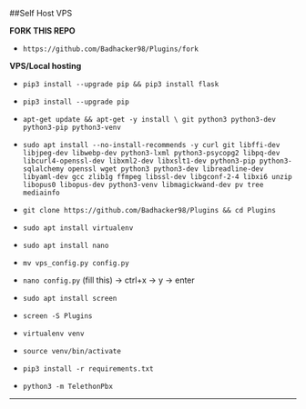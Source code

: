 ##Self Host VPS

 **FORK THIS REPO**
- `https://github.com/Badhacker98/Plugins/fork`

**VPS/Local hosting**

- `pip3 install --upgrade pip && pip3 install flask`

- `pip3 install --upgrade pip`

- `apt-get update && apt-get -y install \ git python3 python3-dev python3-pip python3-venv`

- `sudo apt install --no-install-recommends -y curl git libffi-dev libjpeg-dev libwebp-dev python3-lxml python3-psycopg2 libpq-dev libcurl4-openssl-dev libxml2-dev libxslt1-dev python3-pip python3-sqlalchemy openssl wget python3 python3-dev libreadline-dev libyaml-dev gcc zlib1g ffmpeg libssl-dev libgconf-2-4 libxi6 unzip libopus0 libopus-dev python3-venv libmagickwand-dev pv tree mediainfo`

- `git clone https://github.com/Badhacker98/Plugins && cd Plugins`

- `sudo apt install virtualenv`

- `sudo apt install nano`

- `mv vps_config.py config.py`

- `nano config.py` (fill this) -> ctrl+x -> y -> enter

- `sudo apt install screen`

- `screen -S Plugins`

- `virtualenv venv`

- `source venv/bin/activate`

- `pip3 install -r requirements.txt`

- `python3 -m TelethonPbx`
 
------
